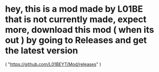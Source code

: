 # hey, this is a mod made by L01BE that is not currently made, expect more, download this mod ( when its out ) by going to Releases and get the latest version 
( "https://github.com/L01BEYT/Mod/releases" )

